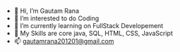 - 👋 Hi, I’m Gautam Rana
- 👀 I’m interested to do Coding
- 🌱 I’m currently learning on FullStack Developement
- 💞️ My Skills are core java, SQL, HTML, CSS, JavaScript
- 📫 gautamrana201201@gmail.com

<!---
GautamRana-2001/GautamRana-2001 is a ✨ special ✨ repository because its `README.md` (this file) appears on your GitHub profile.
You can click the Preview link to take a look at your changes.
--->
